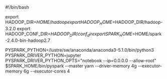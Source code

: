 #!/bin/bash

export HADOOP_DIR=$HOME/hadoop
export HADOOP_HOME=$HADOOP_DIR/hadoop-3.2.0
export HADOOP_CONF_DIR=$HADOOP_DIR/conf_dir
export SPARK_HOME=$HOME/spark-2.4.0-bin-hadoop2.7

PYSPARK_PYTHON=/lustre/sw/anaconda/anaconda3-5.1.0/bin/python3 PYSPARK_DRIVER_PYTHON=jupyter PYSPARK_DRIVER_PYTHON_OPTS="notebook --ip=0.0.0.0 --allow-root" $SPARK_HOME/bin/pyspark  --master yarn --driver-memory 4g --executor-memory 6g --executor-cores 4
